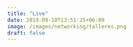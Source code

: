 ```yaml
---
title: "Live"
date: 2019-09-10T13:51:25+06:00
image: /images/networking/talleres.png
draft: false
---
```


